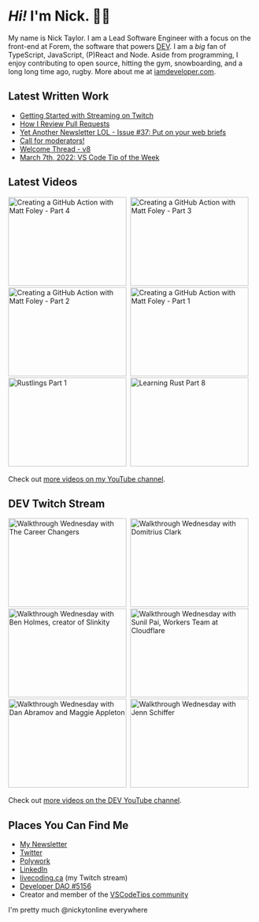 # <em>Hi!</em> I'm Nick. 👋🏻

My name is Nick Taylor. I am a Lead Software Engineer with a focus on the front-end at Forem, the software that powers <a href="https://dev.to">DEV</a>. I am a <em>big</em> fan of TypeScript, JavaScript, (P)React and Node. Aside from programming, I enjoy contributing to open source, hitting the gym, snowboarding, and a long long time ago, rugby. More about me at [iamdeveloper.com](https://iamdeveloper.com).

## Latest Written Work

<!-- BLOG-POST-LIST:START -->

- [Getting Started with Streaming on Twitch](https://community.codenewbie.org/nickytonline/getting-started-with-streaming-on-twitch-45h6)
- [How I Review Pull Requests](https://community.codenewbie.org/nickytonline/how-i-review-pull-requests-14kl)
- [Yet Another Newsletter LOL - Issue #37: Put on your web briefs](https://www.getrevue.co/profile/nickytonline/issues/yet-another-newsletter-lol-issue-37-put-on-your-web-briefs-1072222)
- [Call for moderators!](https://community.vscodetips.com/nickytonline/call-for-moderators-55a7)
- [Welcome Thread - v8](https://community.vscodetips.com/nickytonline/welcome-thread-v8-248n)
- [March 7th, 2022: VS Code Tip of the Week](https://community.vscodetips.com/nickytonline/march-7th-2022-vs-code-tip-of-the-week-22gd)
<!-- BLOG-POST-LIST:END -->

## Latest Videos

<!-- VIDEO-LIST:START --><div><a href="https://www.youtube.com/watch?v=wXCohlKW3KA" title="Creating a GitHub Action with Matt Foley - Part 4"><img src="https://i4.ytimg.com/vi/wXCohlKW3KA/hqdefault.jpg" alt="Creating a GitHub Action with Matt Foley - Part 4" width="240" height="180" /></a>&nbsp;&nbsp;<a href="https://www.youtube.com/watch?v=lo3V4CM5CCg" title="Creating a GitHub Action with Matt Foley - Part 3"><img src="https://i1.ytimg.com/vi/lo3V4CM5CCg/hqdefault.jpg" alt="Creating a GitHub Action with Matt Foley - Part 3" width="240" height="180" /></a>&nbsp;&nbsp;<a href="https://www.youtube.com/watch?v=2wqMbHZgpLA" title="Creating a GitHub Action with Matt Foley - Part 2"><img src="https://i3.ytimg.com/vi/2wqMbHZgpLA/hqdefault.jpg" alt="Creating a GitHub Action with Matt Foley - Part 2" width="240" height="180" /></a>&nbsp;&nbsp;<a href="https://www.youtube.com/watch?v=dW5BEB9kRK4" title="Creating a GitHub Action with Matt Foley - Part 1"><img src="https://i1.ytimg.com/vi/dW5BEB9kRK4/hqdefault.jpg" alt="Creating a GitHub Action with Matt Foley - Part 1" width="240" height="180" /></a>&nbsp;&nbsp;<a href="https://www.youtube.com/watch?v=08tAX705CJQ" title="Rustlings Part 1"><img src="https://i1.ytimg.com/vi/08tAX705CJQ/hqdefault.jpg" alt="Rustlings Part 1" width="240" height="180" /></a>&nbsp;&nbsp;<a href="https://www.youtube.com/watch?v=KS4wxEPTXOs" title="Learning Rust Part 8"><img src="https://i4.ytimg.com/vi/KS4wxEPTXOs/hqdefault.jpg" alt="Learning Rust Part 8" width="240" height="180" /></a>&nbsp;&nbsp;</div><!-- VIDEO-LIST:END -->

Check out [more videos on my YouTube channel](http://youtube.iamdeveloper.com/).

## DEV Twitch Stream

<!-- DEV-VIDEO-LIST:START --><div><a href="https://www.youtube.com/watch?v=kKo0jxcqHc0" title="Walkthrough Wednesday with The Career Changers"><img src="https://i4.ytimg.com/vi/kKo0jxcqHc0/hqdefault.jpg" alt="Walkthrough Wednesday with The Career Changers" width="240" height="180" /></a>&nbsp;&nbsp;<a href="https://www.youtube.com/watch?v=UrjcKch48n0" title="Walkthrough Wednesday with Domitrius Clark"><img src="https://i2.ytimg.com/vi/UrjcKch48n0/hqdefault.jpg" alt="Walkthrough Wednesday with Domitrius Clark" width="240" height="180" /></a>&nbsp;&nbsp;<a href="https://www.youtube.com/watch?v=0ulyfM_GBH4" title="Walkthrough Wednesday with Ben Holmes, creator of Slinkity"><img src="https://i1.ytimg.com/vi/0ulyfM_GBH4/hqdefault.jpg" alt="Walkthrough Wednesday with Ben Holmes, creator of Slinkity" width="240" height="180" /></a>&nbsp;&nbsp;<a href="https://www.youtube.com/watch?v=zMEvgvSrPuo" title="Walkthrough Wednesday with Sunil Pai, Workers Team at Cloudflare"><img src="https://i3.ytimg.com/vi/zMEvgvSrPuo/hqdefault.jpg" alt="Walkthrough Wednesday with Sunil Pai, Workers Team at Cloudflare" width="240" height="180" /></a>&nbsp;&nbsp;<a href="https://www.youtube.com/watch?v=7cE58BwegPY" title="Walkthrough Wednesday with Dan Abramov and Maggie Appleton"><img src="https://i4.ytimg.com/vi/7cE58BwegPY/hqdefault.jpg" alt="Walkthrough Wednesday with Dan Abramov and Maggie Appleton" width="240" height="180" /></a>&nbsp;&nbsp;<a href="https://www.youtube.com/watch?v=MWkJFsC9jZo" title="Walkthrough Wednesday with Jenn Schiffer"><img src="https://i2.ytimg.com/vi/MWkJFsC9jZo/hqdefault.jpg" alt="Walkthrough Wednesday with Jenn Schiffer" width="240" height="180" /></a>&nbsp;&nbsp;</div><!-- DEV-VIDEO-LIST:END -->

Check out [more videos on the DEV YouTube channel](https://www.youtube.com/thepracticaldevteam).

## Places You Can Find Me

- [My Newsletter](https://newsletter.iamdeveloper.com)
- [Twitter](https://twitter.com/nickytonline)
- [Polywork](https://timeline.iamdeveloper.com)
- [LinkedIn](https://www.linkedin.com/in/nickytonline/)
- [livecoding.ca](https://livecoding.ca) (my Twitch stream)
- [Developer DAO #5156](https://opensea.io/assets/0x25ed58c027921e14d86380ea2646e3a1b5c55a8b/5156)
- Creator and member of the [VSCodeTips community](https://community.vscodetips.com)

I'm pretty much @nickytonline everywhere
